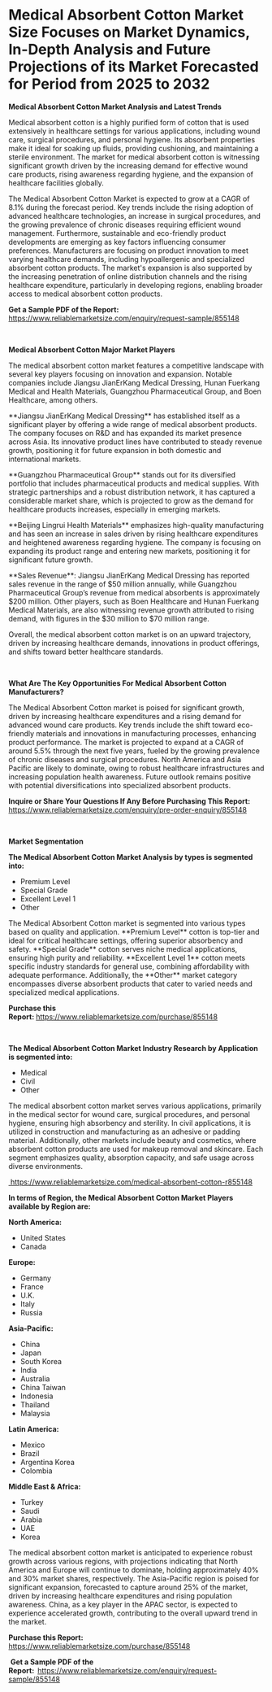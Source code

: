 <p><h1>Medical Absorbent Cotton Market Size Focuses on Market Dynamics, In-Depth Analysis and Future Projections of its Market Forecasted for Period from 2025 to 2032</h1></p><p><strong>Medical Absorbent Cotton Market Analysis and Latest Trends</strong></p>
<p><p>Medical absorbent cotton is a highly purified form of cotton that is used extensively in healthcare settings for various applications, including wound care, surgical procedures, and personal hygiene. Its absorbent properties make it ideal for soaking up fluids, providing cushioning, and maintaining a sterile environment. The market for medical absorbent cotton is witnessing significant growth driven by the increasing demand for effective wound care products, rising awareness regarding hygiene, and the expansion of healthcare facilities globally.</p><p>The Medical Absorbent Cotton Market is expected to grow at a CAGR of 8.1% during the forecast period. Key trends include the rising adoption of advanced healthcare technologies, an increase in surgical procedures, and the growing prevalence of chronic diseases requiring efficient wound management. Furthermore, sustainable and eco-friendly product developments are emerging as key factors influencing consumer preferences. Manufacturers are focusing on product innovation to meet varying healthcare demands, including hypoallergenic and specialized absorbent cotton products. The market's expansion is also supported by the increasing penetration of online distribution channels and the rising healthcare expenditure, particularly in developing regions, enabling broader access to medical absorbent cotton products.</p></p>
<p><strong>Get a Sample PDF of the Report:&nbsp;</strong> <a href="https://www.reliablemarketsize.com/enquiry/request-sample/855148?utm_campaign=2314&utm_medium=2&utm_source=Github&utm_content=ia&utm_term=13042025&utm_id=medical-absorbent-cotton">https://www.reliablemarketsize.com/enquiry/request-sample/855148</a></p>
<p>&nbsp;</p>
<p><strong>Medical Absorbent Cotton Major Market Players</strong></p>
<p><p>The medical absorbent cotton market features a competitive landscape with several key players focusing on innovation and expansion. Notable companies include Jiangsu JianErKang Medical Dressing, Hunan Fuerkang Medical and Health Materials, Guangzhou Pharmaceutical Group, and Boen Healthcare, among others.</p><p>**Jiangsu JianErKang Medical Dressing** has established itself as a significant player by offering a wide range of medical absorbent products. The company focuses on R&D and has expanded its market presence across Asia. Its innovative product lines have contributed to steady revenue growth, positioning it for future expansion in both domestic and international markets.</p><p>**Guangzhou Pharmaceutical Group** stands out for its diversified portfolio that includes pharmaceutical products and medical supplies. With strategic partnerships and a robust distribution network, it has captured a considerable market share, which is projected to grow as the demand for healthcare products increases, especially in emerging markets.</p><p>**Beijing Lingrui Health Materials** emphasizes high-quality manufacturing and has seen an increase in sales driven by rising healthcare expenditures and heightened awareness regarding hygiene. The company is focusing on expanding its product range and entering new markets, positioning it for significant future growth.</p><p>**Sales Revenue**: Jiangsu JianErKang Medical Dressing has reported sales revenue in the range of $50 million annually, while Guangzhou Pharmaceutical Group’s revenue from medical absorbents is approximately $200 million. Other players, such as Boen Healthcare and Hunan Fuerkang Medical Materials, are also witnessing revenue growth attributed to rising demand, with figures in the $30 million to $70 million range.</p><p>Overall, the medical absorbent cotton market is on an upward trajectory, driven by increasing healthcare demands, innovations in product offerings, and shifts toward better healthcare standards.</p></p>
<p>&nbsp;</p>
<p><strong>What Are The Key Opportunities For Medical Absorbent Cotton Manufacturers?</strong></p>
<p><p>The Medical Absorbent Cotton market is poised for significant growth, driven by increasing healthcare expenditures and a rising demand for advanced wound care products. Key trends include the shift toward eco-friendly materials and innovations in manufacturing processes, enhancing product performance. The market is projected to expand at a CAGR of around 5.5% through the next five years, fueled by the growing prevalence of chronic diseases and surgical procedures. North America and Asia Pacific are likely to dominate, owing to robust healthcare infrastructures and increasing population health awareness. Future outlook remains positive with potential diversifications into specialized absorbent products.</p></p>
<p><strong>Inquire or Share Your Questions If Any Before Purchasing This Report:</strong> <a href="https://www.reliablemarketsize.com/enquiry/pre-order-enquiry/855148?utm_campaign=2314&utm_medium=2&utm_source=Github&utm_content=ia&utm_term=13042025&utm_id=medical-absorbent-cotton">https://www.reliablemarketsize.com/enquiry/pre-order-enquiry/855148</a></p>
<p>&nbsp;</p>
<p><strong>Market Segmentation</strong></p>
<p><strong>The Medical Absorbent Cotton Market Analysis by types is segmented into:</strong></p>
<p><ul><li>Premium Level</li><li>Special Grade</li><li>Excellent Level 1</li><li>Other</li></ul></p>
<p><p>The Medical Absorbent Cotton market is segmented into various types based on quality and application. **Premium Level** cotton is top-tier and ideal for critical healthcare settings, offering superior absorbency and safety. **Special Grade** cotton serves niche medical applications, ensuring high purity and reliability. **Excellent Level 1** cotton meets specific industry standards for general use, combining affordability with adequate performance. Additionally, the **Other** market category encompasses diverse absorbent products that cater to varied needs and specialized medical applications.</p></p>
<p><strong>Purchase this Report:&nbsp;</strong><a href="https://www.reliablemarketsize.com/purchase/855148?utm_campaign=2314&utm_medium=2&utm_source=Github&utm_content=ia&utm_term=13042025&utm_id=medical-absorbent-cotton">https://www.reliablemarketsize.com/purchase/855148</a></p>
<p>&nbsp;</p>
<p><strong>The Medical Absorbent Cotton Market Industry Research by Application is segmented into:</strong></p>
<p><ul><li>Medical</li><li>Civil</li><li>Other</li></ul></p>
<p><p>The medical absorbent cotton market serves various applications, primarily in the medical sector for wound care, surgical procedures, and personal hygiene, ensuring high absorbency and sterility. In civil applications, it is utilized in construction and manufacturing as an adhesive or padding material. Additionally, other markets include beauty and cosmetics, where absorbent cotton products are used for makeup removal and skincare. Each segment emphasizes quality, absorption capacity, and safe usage across diverse environments.</p></p>
<p><a href="https://www.reliablemarketsize.com/medical-absorbent-cotton-r855148?utm_campaign=2314&utm_medium=2&utm_source=Github&utm_content=ia&utm_term=13042025&utm_id=medical-absorbent-cotton">&nbsp;https://www.reliablemarketsize.com/medical-absorbent-cotton-r855148</a></p>
<p><strong>In terms of Region, the Medical Absorbent Cotton Market Players available by Region are:</strong></p>
<p>
    <p> <strong> North America: </strong>
        <ul>
            <li>United States</li>
            <li>Canada</li>
        </ul>
        </p> 
    <p> <strong> Europe: </strong>
        <ul>
            <li>Germany</li>
            <li>France</li>
            <li>U.K.</li>
            <li>Italy</li>
            <li>Russia</li>
        </ul>
        </p> 
    <p> <strong> Asia-Pacific: </strong>
        <ul>
            <li>China</li>
            <li>Japan</li>
            <li>South Korea</li>
            <li>India</li>
            <li>Australia</li>
            <li>China Taiwan</li>
            <li>Indonesia</li>
            <li>Thailand</li>
            <li>Malaysia</li>
        </ul>
        </p> 
    <p> <strong> Latin America: </strong>
        <ul>
            <li>Mexico</li>
            <li>Brazil</li>
            <li>Argentina Korea</li>
            <li>Colombia</li>
        </ul>
        </p> 
    <p> <strong> Middle East & Africa: </strong>
        <ul>
            <li>Turkey</li>
            <li>Saudi</li>
            <li>Arabia</li>
            <li>UAE</li>
            <li>Korea</li>
        </ul>
    </p>
    </p>
<p><p>The medical absorbent cotton market is anticipated to experience robust growth across various regions, with projections indicating that North America and Europe will continue to dominate, holding approximately 40% and 30% market shares, respectively. The Asia-Pacific region is poised for significant expansion, forecasted to capture around 25% of the market, driven by increasing healthcare expenditures and rising population awareness. China, as a key player in the APAC sector, is expected to experience accelerated growth, contributing to the overall upward trend in the market.</p></p>
<p><strong>Purchase this Report: </strong><a href="https://www.reliablemarketsize.com/purchase/855148?utm_campaign=2314&utm_medium=2&utm_source=Github&utm_content=ia&utm_term=13042025&utm_id=medical-absorbent-cotton">https://www.reliablemarketsize.com/purchase/855148</a></p>
<p>&nbsp;<strong>Get a Sample PDF of the Report:&nbsp;&nbsp;</strong><a href="https://www.reliablemarketsize.com/enquiry/request-sample/855148?utm_campaign=2314&utm_medium=2&utm_source=Github&utm_content=ia&utm_term=13042025&utm_id=medical-absorbent-cotton">https://www.reliablemarketsize.com/enquiry/request-sample/855148</a></p>
<p><strong></strong></p>
<p><p></p><p></p><p></p></p>